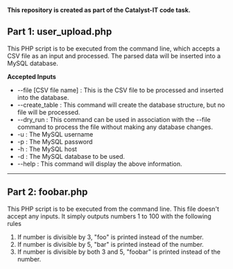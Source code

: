 **This repository is created as part of the Catalyst-IT code task.**

## Part 1: user_upload.php

This PHP script is to be executed from the command line, which accepts a CSV file as an input and processed. The parsed data will be inserted into a MySQL database.

**Accepted Inputs**

- --file [CSV file name] : This is the CSV file to be processed and inserted into the database.
- --create_table : This command will create the database structure, but no file will be processed.
- --dry_run : This command can be used in association with the --file command to process the file without making any database changes.
- -u : The MySQL username
- -p : The MySQL password
- -h : The MySQL host
- -d : The MySQL database to be used.
- --help : This command will display the above information.

---

## Part 2: foobar.php

This PHP script is to be executed from the command line. This file doesn't accept any inputs. It simply outputs numbers 1 to 100 with the following rules

1. If number is divisible by 3, "foo" is printed instead of the number.
2. If number is divisible by 5, "bar" is printed instead of the number.
3. If number is divisible by both 3 and 5, "foobar" is printed instead of the number.